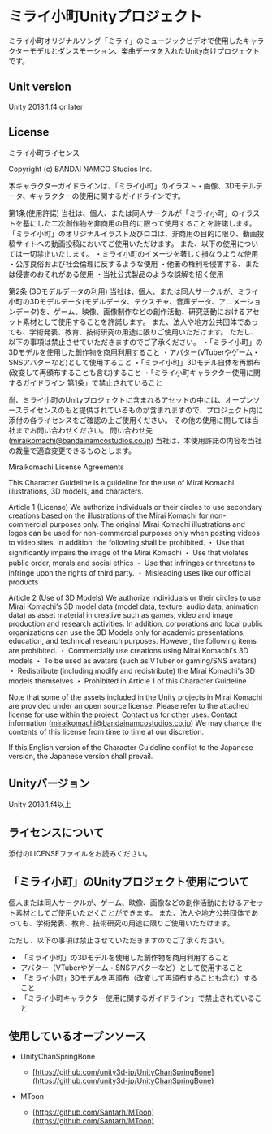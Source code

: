 # ミライ小町Unityプロジェクト

ミライ小町オリジナルソング「ミライ」のミュージックビデオで使用したキャラクターモデルとダンスモーション、楽曲データを入れたUnity向けプロジェクトです。

## Unit version

Unity 2018.1.f4 or later

## License

ミライ小町ライセンス　

Copyright (c) BANDAI NAMCO Studios Inc.

本キャラクターガイドラインは、「ミライ小町」のイラスト・画像、3Dモデルデータ、キャラクターの使用に関するガイドラインです。

第1条(使用許諾)
当社は、個人、または同人サークルが「ミライ小町」のイラストを基にした二次創作物を非商用の目的に限って使用することを許諾します。
「ミライ小町」のオリジナルイラスト及びロゴは、非商用の目的に限り、動画投稿サイトへの動画投稿においてご使用いただけます。
また、以下の使用については一切禁止いたします。
・ミライ小町のイメージを著しく損なうような使用
・公序良俗および社会倫理に反するような使用
・他者の権利を侵害する、または侵害のおそれがある使用
・当社公式製品のような誤解を招く使用

第2条 (3Dモデルデータの利用)
当社は、個人、または同人サークルが、ミライ小町の3Dモデルデータ(モデルデータ、テクスチャ、音声データ、アニメーションデータ)を、ゲーム、映像、画像制作などの創作活動、研究活動におけるアセット素材として使用することを許諾します。
また、法人や地方公共団体であっても、学術発表、教育、技術研究の用途に限りご使用いただけます。
ただし、以下の事項は禁止させていただきますのでご了承ください。
・「ミライ小町」の3Dモデルを使用した創作物を商用利用すること
・アバター(VTuberやゲーム・SNSアバターなど)として使用すること
・「ミライ小町」3Dモデル自体を再頒布(改変して再頒布することも含む)すること
・「ミライ小町キャラクター使用に関するガイドライン 第1条」で禁止されていること

尚、ミライ小町のUnityプロジェクトに含まれるアセットの中には、オープンソースライセンスのもと提供されているものが含まれますので、プロジェクト内に添付の各ライセンスをご確認の上ご使用ください。
その他の使用に関しては当社までお問い合わせください。
問い合わせ先(miraikomachi@bandainamcostudios.co.jp)
当社は、本使用許諾の内容を当社の裁量で適宜変更できるものとします。

Miraikomachi License Agreements

This Character Guideline is a guideline for the use of Mirai Komachi illustrations, 3D models, and characters.

Article 1 (License)
We authorize individuals or their circles to use secondary creations based on the illustrations of the Mirai Komachi for non-commercial purposes only.
The original Mirai Komachi illustrations and logos can be used for non-commercial purposes only when posting videos to video sites.
In addition, the following shall be prohibited.
・ Use that significantly impairs the image of the Mirai Komachi
・ Use that violates public order, morals and social ethics
・ Use that infringes or threatens to infringe upon the rights of third party.
・ Misleading uses like our official products

Article 2 (Use of 3D Models)
We authorize individuals or their circles to use Mirai Komachi's 3D model data (model data, texture, audio data, animation data) as asset material in creative such as games, video and image production and research activities.
In addition, corporations and local public organizations can use the 3D Models only for academic presentations, education, and technical research purposes.
However, the following items are prohibited.
・ Commercially use creations using Mirai Komachi's 3D models
・ To be used as avatars (such as VTuber or gaming/SNS avatars)
・ Redistribute (including modify and redistribute) the Mirai Komachi's 3D models themselves
・ Prohibited in Article 1 of this Character Guideline

Note that some of the assets included in the Unity projects in Mirai Komachi are provided under an open source license. Please refer to the attached license for use within the project.
Contact us for other uses.
Contact information (miraikomachi@bandainamcostudios.co.jp)
We may change the contents of this license from time to time at our discretion.

If this English version of the Character Guideline conflict to the Japanese version, the Japanese version shall prevail.

## Unityバージョン

Unity 2018.1.f4以上

## ライセンスについて

添付のLICENSEファイルをお読みください。

## 「ミライ小町」のUnityプロジェクト使用について

個人または同人サークルが、ゲーム、映像、画像などの創作活動におけるアセット素材としてご使用いただくことができます。
また、法人や地方公共団体であっても、学術発表、教育、技術研究の用途に限りご使用いただけます。

ただし、以下の事項は禁止させていただきますのでご了承ください。

* 「ミライ小町」の3Dモデルを使用した創作物を商用利用すること
* アバター（VTuberやゲーム・SNSアバターなど）として使用すること
* 「ミライ小町」3Dモデルを再頒布（改変して再頒布することも含む）すること
* 「ミライ小町キャラクター使用に関するガイドライン」で禁止されていること

## 使用しているオープンソース

* UnityChanSpringBone
  * [https://github.com/unity3d-jp/UnityChanSpringBone](https://github.com/unity3d-jp/UnityChanSpringBone)

* MToon
  * [https://github.com/Santarh/MToon](https://github.com/Santarh/MToon)
